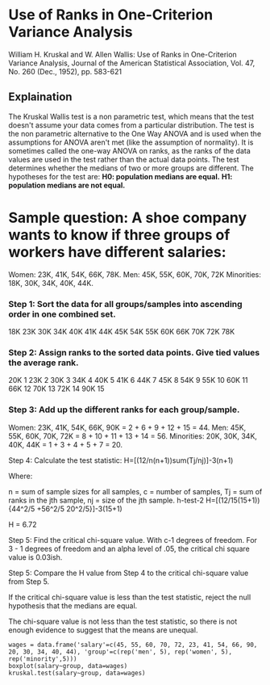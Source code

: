 # Use of Ranks in One-Criterion Variance Analysis
William H. Kruskal and W. Allen Wallis: Use of Ranks in One-Criterion Variance Analysis, Journal of the American Statistical Association, Vol. 47, No. 260 (Dec., 1952), pp. 583-621
## Explaination
The Kruskal Wallis test is a non parametric test, which means that the test doesn't assume your data comes from a particular distribution. 
The test is the non parametric alternative to the One Way ANOVA and is used when the assumptions for ANOVA aren't met (like the assumption of normality). 
It is sometimes called the one-way ANOVA on ranks, as the ranks of the data values are used in the test rather than the actual data points.
The test determines whether the medians of two or more groups are different. 
The hypotheses for the test are:
**H0: population medians are equal.**
**H1: population medians are not equal.**

# Sample question: A shoe company wants to know if three groups of workers have different salaries:
Women: 23K, 41K, 54K, 66K, 78K.
Men: 45K, 55K, 60K, 70K, 72K
Minorities: 18K, 30K, 34K, 40K, 44K.
 
### Step 1: Sort the data for all groups/samples into ascending order in one combined set.
18K
23K
30K
34K
40K
41K
44K
45K
54K
55K
60K
66K
70K
72K
78K

### Step 2: Assign ranks to the sorted data points. Give tied values the average rank.
20K 1
23K 2
30K 3
34K 4
40K 5
41K 6
44K 7
45K 8
54K 9
55K 10
60K 11
66K 12
70K 13
72K 14
90K 15
### Step 3: Add up the different ranks for each group/sample.
Women: 23K, 41K, 54K, 66K, 90K = 2 + 6 + 9 + 12 + 15 = 44.
Men: 45K, 55K, 60K, 70K, 72K = 8 + 10 + 11 + 13 + 14 = 56.
Minorities: 20K, 30K, 34K, 40K, 44K = 1 + 3 + 4 + 5 + 7 = 20.
 
 Step 4: Calculate the test statistic:
 H=[(12/n(n+1))sum(Tj/nj)]-3(n+1)
 
 
 Where:
   
 n = sum of sample sizes for all samples,
 c = number of samples,
 Tj = sum of ranks in the jth sample,
 nj = size of the jth sample.
 h-test-2
 H=[(12/15(15+1)){44^2/5 +56^2/5 20^2/5}]-3(15+1)
 
 
 H = 6.72
 
 Step 5: Find the critical chi-square value. With c-1 degrees of freedom. For 3 - 1 degrees of freedom and an alpha level of .05, the critical chi square value is 0.03ish.
 
Step 5: Compare the H value from Step 4 to the critical chi-square value from Step 5.

If the critical chi-square value is less than the test statistic, reject the null hypothesis that the medians are equal.
 
The chi-square value is not less than the test statistic, so there is not enough evidence to suggest that the means are unequal.

```{r}
wages = data.frame('salary'=c(45, 55, 60, 70, 72, 23, 41, 54, 66, 90, 20, 30, 34, 40, 44), 'group'=c(rep('men', 5), rep('women', 5), rep('minority',5)))
boxplot(salary~group, data=wages)
kruskal.test(salary~group, data=wages) 
```
